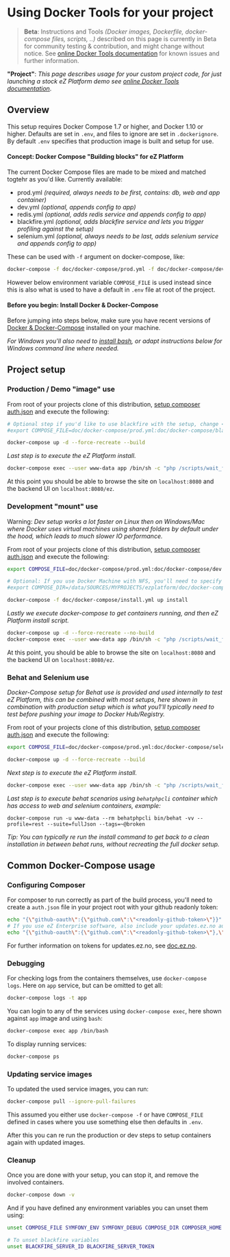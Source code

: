 # Using Docker Tools for your project

> **Beta**: Instructions and Tools *(Docker images, Dockerfile, docker-compose files, scripts, ..)* described on this page
 is currently in Beta for community testing & contribution, and might change without notice.
 See [online Docker Tools documentation](https://doc.ez.no/display/DEVELOPER/Docker+Tools) for known issues and further information.


**"Project"**: *This page describes usage for your custom project code, for just launching a stock eZ Platform demo see [online Docker Tools documentation](https://doc.ez.no/display/DEVELOPER/Docker+Tools)*.


## Overview

This setup requires Docker Compose 1.7 or higher, and Docker 1.10 or higher. Defaults are set in `.env`, and
files to ignore are set in `.dockerignore`. By default `.env` specifies that production image is built and setup for use.

#### Concept: Docker Compose "Building blocks" for eZ Platform

The current Docker Compose files are made to be mixed and matched togtehr as you'd like. Currently available:
- prod.yml _(required, always needs to be first, contains: db, web and app container)_
- dev.yml _(optional, appends config to app)_
- redis.yml _(optional, adds redis service and appends config to app)_
- blackfire.yml _(optional, adds blackfire service and lets you trigger profiling against the setup)_
- selenium.yml _(optional, always needs to be last, adds selenium service and appends config to app)_


These can be used with `-f` argument on docker-compose, like:
```bash
docker-compose -f doc/docker-compose/prod.yml -f doc/docker-compose/dev.yml up -d --force-recreate
```

However below environment variable `COMPOSE_FILE` is used instead since this is also what is used to have a default in
`.env` file at root of the project.


#### Before you begin: Install Docker & Docker-Compose

Before jumping into steps below, make sure you have recent versions of [Docker & Docker-Compose](https://www.docker.com/)
installed on your machine.

*For Windows you'll also need to [install bash](https://msdn.microsoft.com/en-us/commandline/wsl/about), or adapt instructions below for Windows command line where needed.*

## Project setup

### Production / Demo "image" use

From root of your projects clone of this distribution, [setup composer auth.json](#composer) and execute the following:
```sh
# Optional step if you'd like to use blackfire with the setup, change <id> and <token> with your own values
#export COMPOSE_FILE=doc/docker-compose/prod.yml:doc/docker-compose/blackfire.yml BLACKFIRE_SERVER_ID=<id> BLACKFIRE_SERVER_TOKEN=<token>

docker-compose up -d --force-recreate --build
```

*Last step is to execute the eZ Platform install.*
```sh
docker-compose exec --user www-data app /bin/sh -c "php /scripts/wait_for_db.php; php app/console ezplatform:install clean"
```

At this point you should be able to browse the site on `localhost:8080` and the backend UI on `localhost:8080/ez`.

### Development "mount" use


Warning: *Dev setup works a lot faster on Linux then on Windows/Mac where Docker uses virtual machines using shared folders
by default under the hood, which leads to much slower IO performance.*

From root of your projects clone of this distribution, [setup composer auth.json](#composer) and execute the following:
```sh
export COMPOSE_FILE=doc/docker-compose/prod.yml:doc/docker-compose/dev.yml SYMFONY_ENV=dev SYMFONY_DEBUG=1

# Optional: If you use Docker Machine with NFS, you'll need to specify where project is, & give composer a valid directory.
#export COMPOSE_DIR=/data/SOURCES/MYPROJECTS/ezplatform/doc/docker-compose COMPOSER_HOME=/tmp

docker-compose -f doc/docker-compose/install.yml up install
```

*Lastly we execute docker-compose to get containers running, and then eZ Platform install script.*
```sh
docker-compose up -d --force-recreate --no-build
docker-compose exec --user www-data app /bin/sh -c "php /scripts/wait_for_db.php; php app/console ezplatform:install clean"
```


At this point, you should be able to browse the site on `localhost:8080` and the backend UI on `localhost:8080/ez`.


### Behat and Selenium use

*Docker-Compose setup for Behat use is provided and used internally to test eZ Platform, this can be combined with most
setups, here shown in combination with production setup which is what you1'll typically need to test before pushing your
image to Docker Hub/Registry.*

From root of your projects clone of this distribution, [setup composer auth.json](#composer) and execute the following:
```sh
export COMPOSE_FILE=doc/docker-compose/prod.yml:doc/docker-compose/selenium.yml

docker-compose up -d --force-recreate --build
```

*Next step is to execute the eZ Platform install.*
```sh
docker-compose exec --user www-data app /bin/sh -c "php /scripts/wait_for_db.php; php app/console ezplatform:install clean"
```

*Last step is to execute behat scenarios using `behatphpcli` container which has access to web and selenium containers, example:*
```
docker-compose run -u www-data --rm behatphpcli bin/behat -vv --profile=rest --suite=fullJson --tags=~@broken
```

*Tip: You can typically re run the install command to get back to a clean installation in between behat runs, without recreating the full docker setup.*


## Common Docker-Compose usage

### <a name="composer"></a>Configuring Composer

For composer to run correctly as part of the build process, you'll need to create a `auth.json` file in your project root with your github readonly token:

```sh
echo "{\"github-oauth\":{\"github.com\":\"<readonly-github-token>\"}}" > auth.json
# If you use eZ Enterprise software, also include your updates.ez.no auth token
echo "{\"github-oauth\":{\"github.com\":\"<readonly-github-token>\"},\"http-basic\":{\"updates.ez.no\": {\"username\":\"<installation-key>\",\"password\":\"<token-pasword>\",}}}" > auth.json
```

For further information on tokens for updates.ez.no, see [doc.ez.no](https://doc.ez.no/display/DEVELOPER/Using+Composer).



### Debugging

For checking logs from the containers themselves, use `docker-compose logs`. Here on `app` service, but can be omitted to get all:
```sh
docker-compose logs -t app
```


You can login to any of the services using `docker-compose exec`, here shown against `app` image and using `bash`:
```sh
docker-compose exec app /bin/bash
```

To display running services:
```sh
docker-compose ps
```

### Updating service images

To updated the used service images, you can run:
```sh
docker-compose pull --ignore-pull-failures
```

This assumed you either use `docker-compose -f` or have `COMPOSE_FILE` defined in cases where you use something else
then defaults in `.env`.

After this you can re run the production or dev steps to setup containers again with updated images.

### Cleanup

 Once you are done with your setup, you can stop it, and remove the involved containers.
 ```sh
docker-compose down -v
 ```

 And if you have defined any environment variables you can unset them using:
 ```sh
unset COMPOSE_FILE SYMFONY_ENV SYMFONY_DEBUG COMPOSE_DIR COMPOSER_HOME

# To unset blackfire variables
unset BLACKFIRE_SERVER_ID BLACKFIRE_SERVER_TOKEN
 ```